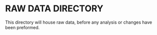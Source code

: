 # RAW DATA DIRECTORY

This directory will house raw data, before any analysis or changes have been preformed.
